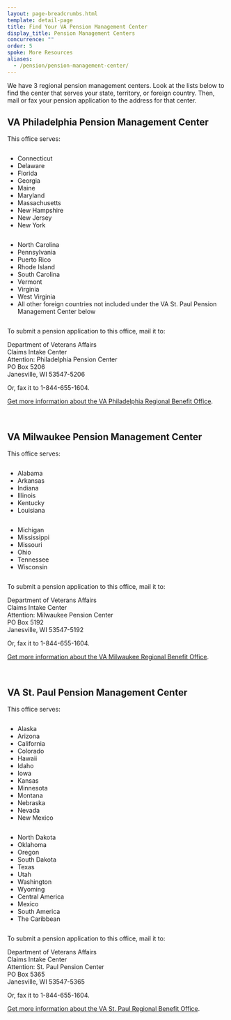 ```yaml
---
layout: page-breadcrumbs.html
template: detail-page
title: Find Your VA Pension Management Center
display_title: Pension Management Centers
concurrence: ""
order: 5
spoke: More Resources
aliases:
  - /pension/pension-management-center/
---
```


<div class="va-introtext">

We have 3 regional pension management centers. Look at the lists below to find the center that serves your state, territory, or foreign country. Then, mail or fax your pension application to the address for that center.

</div>

## VA Philadelphia Pension Management Center

This office serves:

<div class="usa-grid-full">

<div class="small-12 medium-6 usa-width-five-twelfths columns">
<ul>
<li>Connecticut</li>
<li>Delaware</li>
<li>Florida</li>
<li>Georgia</li>
<li>Maine</li>
<li>Maryland</li>
<li>Massachusetts</li>
<li>New Hampshire</li>
<li>New Jersey</li>
<li>New York</li>
</ul>
</div>

<div class="small-12 medium-6 usa-width-five-twelfths columns">
<ul>
<li>North Carolina</li>
<li>Pennsylvania</li>
<li>Puerto Rico</li>
<li>Rhode Island</li>
<li>South Carolina</li>
<li>Vermont</li>
<li>Virginia</li>
<li>West Virginia</li>
<li>All other foreign countries not included under the VA St. Paul Pension Management Center below
</ul>
</div>

</div>

To submit a pension application to this office, mail it to:

<p class="va-address-block">
  Department of Veterans Affairs<br>
  Claims Intake Center<br>
  Attention:  Philadelphia Pension Center<br>
  PO Box 5206<br>
  Janesville, WI  53547-5206
</p>

Or, fax it to 1-844-655-1604.

[Get more information about the VA Philadelphia Regional Benefit Office](https://www.benefits.va.gov/philadelphia/).

<br>

## VA Milwaukee Pension Management Center

This office serves:

<div class="usa-grid-full">
<div class="small-12 medium-6 usa-width-five-twelfths columns">
<ul>
<li>Alabama</li>
<li>Arkansas</li>
<li>Indiana</li>
<li>Illinois</li>
<li>Kentucky</li>
<li>Louisiana</li>
</ul>
</div>

<div class="small-12 medium-6 usa-width-five-twelfths columns">
<ul>
<li>Michigan</li>
<li>Mississippi</li>
<li>Missouri</li>
<li>Ohio</li>
<li>Tennessee</li>
<li>Wisconsin</li>
</ul>
</div>

</div>

To submit a pension application to this office, mail it to:

<p class="va-address-block">
  Department of Veterans Affairs<br>
  Claims Intake Center<br>
  Attention:  Milwaukee Pension Center<br>
  PO Box 5192<br>
  Janesville, WI 53547-5192<br>
</p>

Or, fax it to 1-844-655-1604.

[Get more information about the VA Milwaukee Regional Benefit Office](https://www.benefits.va.gov/milwaukee/).

<br>

## VA St. Paul Pension Management Center

This office serves:

<div class="usa-grid-full">

<div class="small-12 medium-6 usa-width-five-twelfths columns">
<ul>
<li>Alaska</li>
<li>Arizona</li>
<li>California</li>
<li>Colorado</li>
<li>Hawaii</li>
<li>Idaho</li>
<li>Iowa</li>
<li>Kansas</li>
<li>Minnesota</li>
<li>Montana</li>
<li>Nebraska</li>
<li>Nevada</li>
<li>New Mexico</li>
</ul>
</div>

<div class="small-12 medium-6 usa-width-five-twelfths columns">
<ul>
<li>North Dakota</li>
<li>Oklahoma</li>
<li>Oregon</li>
<li>South Dakota</li>
<li>Texas</li>
<li>Utah</li>
<li>Washington</li>
<li>Wyoming</li>
<li>Central America</li>
<li>Mexico</li>
<li>South America</li>
<li>The Caribbean</li>
</ul>
</div>

</div>

To submit a pension application to this office, mail it to:

<p class="va-address-block">
  Department of Veterans Affairs<br>
  Claims Intake Center<br>
  Attention:  St. Paul Pension Center<br>
  PO Box 5365<br>
  Janesville, WI 53547-5365<br>
</p>

Or, fax it to 1-844-655-1604.

[Get more information about the VA St. Paul Regional Benefit Office](https://www.benefits.va.gov/stpaul/).
